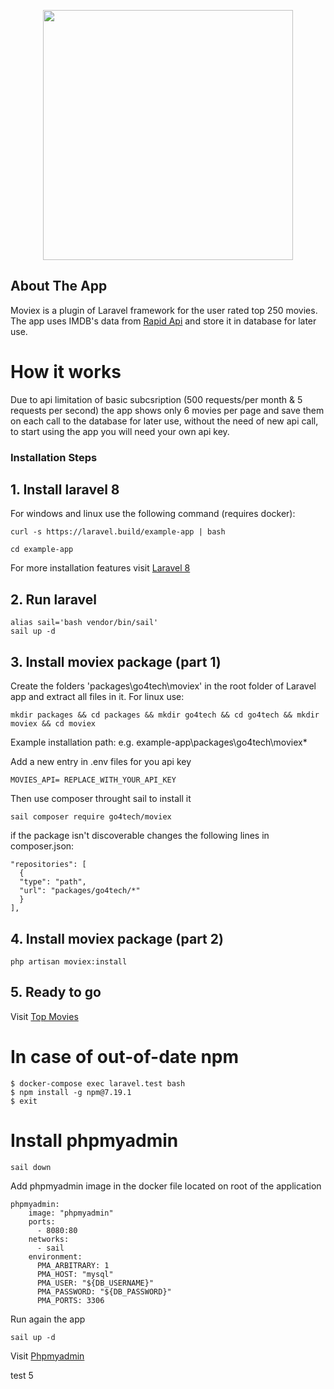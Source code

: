 <p align="center"><a href="#" target="_blank"><img src="https://icon-library.com/images/movie-icon-png/movie-icon-png-2.jpg" width="400"></a></p>

## About The App

Moviex is a plugin of Laravel framework for the user rated top 250 movies. The app uses IMDB's data from [Rapid Api](https://rapidapi.com/apidojo/api/imdb8) and store it in database for later use.

# How it works

Due to api limitation of basic subcsription (500 requests/per month & 5 requests per second) the app shows only 6 movies per page and save them on each call to the database for later use, without the need of new api call, to start using the app you will need your own api key.

### Installation Steps

## 1. Install laravel 8

For windows and linux use the following command (requires docker):

```
curl -s https://laravel.build/example-app | bash

cd example-app
```

For more installation features visit [Laravel 8](https://laravel.com/docs/8.x/installation)

## 2. Run laravel

```
alias sail='bash vendor/bin/sail'
sail up -d
```

## 3. Install moviex package (part 1)

Create the folders 'packages\go4tech\moviex' in the root folder of Laravel app and extract all files in it.
For linux use:

```
mkdir packages && cd packages && mkdir go4tech && cd go4tech && mkdir moviex && cd moviex
```

Example installation path:
e.g. example-app\packages\go4tech\moviex\*

Add a new entry in .env files for you api key

```
MOVIES_API= REPLACE_WITH_YOUR_API_KEY
```

Then use composer throught sail to install it

```
sail composer require go4tech/moviex
```

if the package isn't discoverable changes the following lines in composer.json:

```
"repositories": [
  {
  "type": "path",
  "url": "packages/go4tech/*"
  }
],
```

## 4. Install moviex package (part 2)

```
php artisan moviex:install
```

## 5. Ready to go

Visit [Top Movies](http:\localhost:3000\movies)

# In case of out-of-date npm

```
$ docker-compose exec laravel.test bash
$ npm install -g npm@7.19.1
$ exit
```

# Install phpmyadmin

```
sail down
```

Add phpmyadmin image in the docker file located on root of the application

```
phpmyadmin:
    image: "phpmyadmin"
    ports:
      - 8080:80
    networks:
      - sail
    environment:
      PMA_ARBITRARY: 1
      PMA_HOST: "mysql"
      PMA_USER: "${DB_USERNAME}"
      PMA_PASSWORD: "${DB_PASSWORD}"
      PMA_PORTS: 3306
```

Run again the app

```
sail up -d
```

Visit [Phpmyadmin](http:\localhost:8080)

test 5
